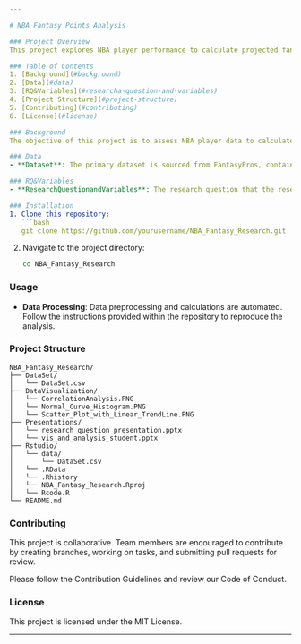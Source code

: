 ```yaml
---

# NBA Fantasy Points Analysis

### Project Overview
This project explores NBA player performance to calculate projected fantasy points for the season. Using ESPN's standard fantasy scoring format, we analyze player statistics and generate insights that could help optimize player selections in fantasy leagues.

### Table of Contents
1. [Background](#background)
2. [Data](#data)
3. [RQ&Variables](#researcha-question-and-variables)
4. [Project Structure](#project-structure)
5. [Contributing](#contributing)
6. [License](#license)

### Background
The objective of this project is to assess NBA player data to calculate fantasy points and examine trends in player performance. Calculations include key metrics like points, rebounds, assists, blocks, and turnovers, adjusted per ESPN’s scoring system to predict fantasy performance.

### Data
- **Dataset**: The primary dataset is sourced from FantasyPros, containing player statistics projections for the 2019 NBA season.

### RQ&Variables
- **ResearchQuestionandVariables**: The research question that the research will answer on and the Dependent and Independent variables that will be analyzed to visualize the corelation.

### Installation
1. Clone this repository:
   ```bash
   git clone https://github.com/yourusername/NBA_Fantasy_Research.git
   ```
2. Navigate to the project directory:
   ```bash
   cd NBA_Fantasy_Research
   ```

### Usage
- **Data Processing**: Data preprocessing and calculations are automated. Follow the instructions provided within the repository to reproduce the analysis.

### Project Structure
```
NBA_Fantasy_Research/
├── DataSet/
│   └── DataSet.csv
├── DataVisualization/
│   └── CorrelationAnalysis.PNG
│   └── Normal_Curve_Histogram.PNG
│   └── Scatter_Plot_with_Linear_TrendLine.PNG
├── Presentations/
│   └── research_question_presentation.pptx
│   └── vis_and_analysis_student.pptx
├── Rstudio/
│   └── data/
│       └── DataSet.csv
│   └── .RData
│   └── .Rhistory
│   └── NBA_Fantasy_Research.Rproj
│   └── Rcode.R
└── README.md
```

### Contributing
This project is collaborative. Team members are encouraged to contribute by creating branches, working on tasks, and submitting pull requests for review.

Please follow the Contribution Guidelines and review our Code of Conduct.

### License
This project is licensed under the MIT License. 

---
```

